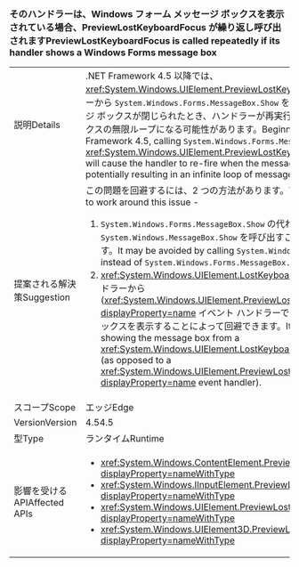### <a name="previewlostkeyboardfocus-is-called-repeatedly-if-its-handler-shows-a-windows-forms-message-box"></a><span data-ttu-id="3c98f-101">そのハンドラーは、Windows フォーム メッセージ ボックスを表示されている場合、PreviewLostKeyboardFocus が繰り返し呼び出されます</span><span class="sxs-lookup"><span data-stu-id="3c98f-101">PreviewLostKeyboardFocus is called repeatedly if its handler shows a Windows Forms message box</span></span>

|   |   |
|---|---|
|<span data-ttu-id="3c98f-102">説明</span><span class="sxs-lookup"><span data-stu-id="3c98f-102">Details</span></span>|<span data-ttu-id="3c98f-103">.NET Framework 4.5 以降では、<xref:System.Windows.UIElement.PreviewLostKeyboardFocus> ハンドラーから <code>System.Windows.Forms.MessageBox.Show</code> を呼び出すと、メッセージ ボックスが閉じられたとき、ハンドラーが再実行して、メッセージ ボックスの無限ループになる可能性があります。</span><span class="sxs-lookup"><span data-stu-id="3c98f-103">Beginning in the .NET Framework 4.5, calling <code>System.Windows.Forms.MessageBox.Show</code> from a <xref:System.Windows.UIElement.PreviewLostKeyboardFocus> handler will cause the handler to re-fire when the message box is closed, potentially resulting in an infinite loop of message boxes.</span></span>|
|<span data-ttu-id="3c98f-104">提案される解決策</span><span class="sxs-lookup"><span data-stu-id="3c98f-104">Suggestion</span></span>|<span data-ttu-id="3c98f-105">この問題を回避するには、2 つの方法があります。</span><span class="sxs-lookup"><span data-stu-id="3c98f-105">There are two options to work around this issue -</span></span><ol><li><span data-ttu-id="3c98f-106"><code>System.Windows.Forms.MessageBox.Show</code> の代わりに <code>System.Windows.MessageBox.Show</code> を呼び出すことによって回避できます。</span><span class="sxs-lookup"><span data-stu-id="3c98f-106">It may be avoided by calling <code>System.Windows.MessageBox.Show</code> instead of <code>System.Windows.Forms.MessageBox.Show</code>.</span></span></li><li><span data-ttu-id="3c98f-107"><xref:System.Windows.UIElement.LostKeyboardFocus> イベント ハンドラーから (<xref:System.Windows.UIElement.PreviewLostKeyboardFocus?displayProperty=name> イベント ハンドラーではなく) メッセージ ボックスを表示することによって回避できます。</span><span class="sxs-lookup"><span data-stu-id="3c98f-107">It may be avoided by showing the message box from a <xref:System.Windows.UIElement.LostKeyboardFocus> event handler (as opposed to a <xref:System.Windows.UIElement.PreviewLostKeyboardFocus?displayProperty=name> event handler).</span></span></li></ol>|
|<span data-ttu-id="3c98f-108">スコープ</span><span class="sxs-lookup"><span data-stu-id="3c98f-108">Scope</span></span>|<span data-ttu-id="3c98f-109">エッジ</span><span class="sxs-lookup"><span data-stu-id="3c98f-109">Edge</span></span>|
|<span data-ttu-id="3c98f-110">Version</span><span class="sxs-lookup"><span data-stu-id="3c98f-110">Version</span></span>|<span data-ttu-id="3c98f-111">4.5</span><span class="sxs-lookup"><span data-stu-id="3c98f-111">4.5</span></span>|
|<span data-ttu-id="3c98f-112">型</span><span class="sxs-lookup"><span data-stu-id="3c98f-112">Type</span></span>|<span data-ttu-id="3c98f-113">ランタイム</span><span class="sxs-lookup"><span data-stu-id="3c98f-113">Runtime</span></span>|
|<span data-ttu-id="3c98f-114">影響を受ける API</span><span class="sxs-lookup"><span data-stu-id="3c98f-114">Affected APIs</span></span>|<ul><li><xref:System.Windows.ContentElement.PreviewLostKeyboardFocus?displayProperty=nameWithType></li><li><xref:System.Windows.IInputElement.PreviewLostKeyboardFocus?displayProperty=nameWithType></li><li><xref:System.Windows.UIElement.PreviewLostKeyboardFocus?displayProperty=nameWithType></li><li><xref:System.Windows.UIElement3D.PreviewLostKeyboardFocus?displayProperty=nameWithType></li></ul>|

